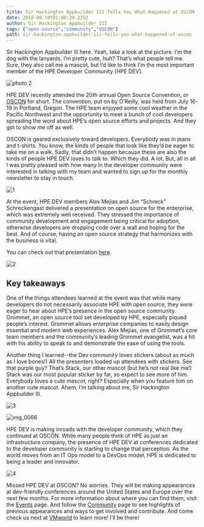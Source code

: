 ```yaml
---
title: Sir Hackington Appbuilder III Tells You What Happened at OSCON
date: 2018-08-10T01:00:29.215Z
author: Sir Hackington Appbuilder III 
tags: ["open-source","community","OSCON"]
path: sir-hackington-appbuilder-iii-tells-you-what-happened-at-oscon
---
```

Sir Hackington Appbuilder III here. Yeah, take a look at the picture. I’m the dog with the lanyards. I’m pretty cute, huh? That’s what people tell me. Sure, they also call me a mascot, but I’d like to think I’m the most important member of the HPE Developer Community (HPE DEV). 

![photo 2](https://hpe-developer-portal.s3.amazonaws.com/uploads/media/2018/8/photo-2-1533863198104.JPG)

HPE DEV recently attended the 20th annual Open Source Convention, or [OSCON](https://community.hpe.com/t5/Shifting-to-Software-Defined/Don-t-miss-HPE-at-OSCON-2018-July-16-19/ba-p/7011089#.W2s6gShKiM8) for short. The convention, put on by O’Reilly, was held from July 16-19 in Portland, Oregon. The HPE team enjoyed some cool weather in the Pacific Northwest and the opportunity to meet a bunch of cool developers spreading the word about HPE’s open source efforts and projects. And they got to show me off as well.  


OSCON is geared exclusively toward developers. Everybody was in jeans and t-shirts. You know, the kinds of people that look like they’d be eager to take me on a walk. Sadly, that didn’t happen because these are also the kinds of people HPE DEV loves to talk to. Which they did. A lot. But, all in all I was pretty pleased with how many in the developer community were interested in talking with my team and wanted to sign up for the monthly newsletter to stay in touch. 

![1](https://hpe-developer-portal.s3.amazonaws.com/uploads/media/2018/8/1-1533863099426.png)

At the event, HPE DEV members Alex Mejias and Jim “Schreck” Schreckengast delivered a presentation on open source for the enterprise, which was extremely well received. They stressed the importance of community development and engagement being critical for adoption, otherwise developers are dropping code over a wall and hoping for the best.  And of course, having an open source strategy that harmonizes with the business is vital.

You can check out that presentation [here](https://cdn.oreillystatic.com/en/assets/1/event/274/Open-sourcing%20enterprise%20software%20_sponsored%20by%20HPE_%20Presentation.pptx).

![2](https://hpe-developer-portal.s3.amazonaws.com/uploads/media/2018/8/2-1533863118364.png)

## Key takeaways

One of the things attendees learned at the event was that while many developers do not necessarily associate HPE with open source, they were eager to hear about HPE’s presence in the open source community. Grommet, an open source tool set developed by HPE, especially piqued people’s interest. Grommet allows enterprise companies to easily design essential and modern web experiences. Alex Mejias, one of Grommet’s core team members and the community’s leading Grommet evangelist, was a hit with his ability to speak to and demonstrate the ease of using the tools.  


Another thing I learned--the Dev community loves stickers (about as much as I love bones!) All the presenters loaded up attendees with stickers. See that purple guy? That’s Stack, our other mascot (but he’s not real like me!) Stack was our most popular sticker by far, so expect to see more of him. Everybody loves a cute mascot, right? Especially when you feature him on another cute mascot. Ahem, I’m talking about me, Sir Hackington Appbuilder III.

![3](https://hpe-developer-portal.s3.amazonaws.com/uploads/media/2018/8/3-1533863149410.png)



![img_0066](https://hpe-developer-portal.s3.amazonaws.com/uploads/media/2018/8/img_0066-1533863211157.JPG)

HPE DEV is making inroads with the developer community, which they continued at OSCON. While many people think of HPE as just an infrastructure company, the presence of HPE DEV at conferences dedicated to the developer community is starting to change that perception. As the world moves from an IT Ops model to a DevOps model, HPE is dedicated to being a leader and innovator. 

![4](https://hpe-developer-portal.s3.amazonaws.com/uploads/media/2018/8/4-1533863163033.png)

Missed HPE DEV at OSCON? No worries. They will be making appearances at dev-friendly conferences around the United States and Europe over the next few months. For more information about where you can find them, visit the [Events](https://developer.hpe.com/events) page. And follow the [Community](https://developer.hpe.com/community) page to see highlights of previous appearances and ways to get involved and contribute. And come check us next at [VMworld](https://www.vmworld.com/en/us/index.html) to learn more! I’ll be there!